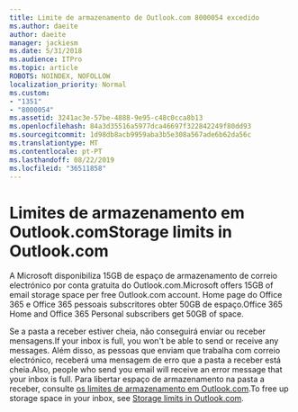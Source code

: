 ```yaml
---
title: Limite de armazenamento de Outlook.com 8000054 excedido
ms.author: daeite
author: daeite
manager: jackiesm
ms.date: 5/31/2018
ms.audience: ITPro
ms.topic: article
ROBOTS: NOINDEX, NOFOLLOW
localization_priority: Normal
ms.custom:
- "1351"
- "8000054"
ms.assetid: 3241ac3e-57be-4888-9e95-c48c0cca8b13
ms.openlocfilehash: 84a3d35516a5977dca46697f322842249f80dd93
ms.sourcegitcommit: 1d98db8acb9959aba3b5e308a567ade6b62da56c
ms.translationtype: MT
ms.contentlocale: pt-PT
ms.lasthandoff: 08/22/2019
ms.locfileid: "36511858"
---
```

# <a name="storage-limits-in-outlookcom"></a><span data-ttu-id="bc711-102">Limites de armazenamento em Outlook.com</span><span class="sxs-lookup"><span data-stu-id="bc711-102">Storage limits in Outlook.com</span></span>

<span data-ttu-id="bc711-103">A Microsoft disponibiliza 15GB de espaço de armazenamento de correio electrónico por conta gratuita do Outlook.com.</span><span class="sxs-lookup"><span data-stu-id="bc711-103">Microsoft offers 15GB of email storage space per free Outlook.com account.</span></span> <span data-ttu-id="bc711-104">Home page do Office 365 e Office 365 pessoais subscritores obter 50GB de espaço.</span><span class="sxs-lookup"><span data-stu-id="bc711-104">Office 365 Home and Office 365 Personal subscribers get 50GB of space.</span></span>
  
<span data-ttu-id="bc711-105">Se a pasta a receber estiver cheia, não conseguirá enviar ou receber mensagens.</span><span class="sxs-lookup"><span data-stu-id="bc711-105">If your inbox is full, you won't be able to send or receive any messages.</span></span> <span data-ttu-id="bc711-106">Além disso, as pessoas que enviam que trabalha com correio electrónico, receberá uma mensagem de erro que a pasta a receber está cheia.</span><span class="sxs-lookup"><span data-stu-id="bc711-106">Also, people who send you email will receive an error message that your inbox is full.</span></span> <span data-ttu-id="bc711-107">Para libertar espaço de armazenamento na pasta a receber, consulte [os limites de armazenamento em Outlook.com](https://go.microsoft.com/fwlink/p/?linkid=2001900&amp;clcid=0x409).</span><span class="sxs-lookup"><span data-stu-id="bc711-107">To free up storage space in your inbox, see [Storage limits in Outlook.com](https://go.microsoft.com/fwlink/p/?linkid=2001900&amp;clcid=0x409).</span></span>
  